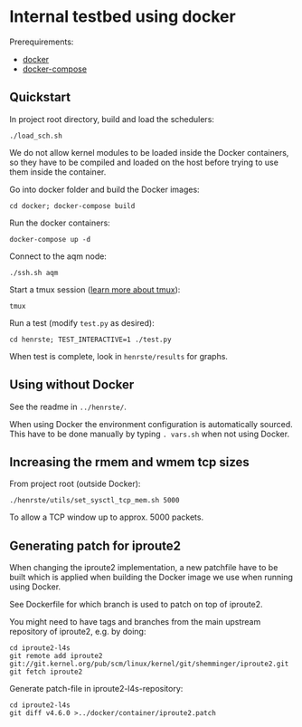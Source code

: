 # Internal testbed using docker

Prerequirements:
* [docker](https://docs.docker.com/engine/installation/)
* [docker-compose](https://docs.docker.com/compose/install/)

## Quickstart

In project root directory, build and load the schedulers:

`./load_sch.sh`

We do not allow kernel modules to be loaded inside the Docker containers,
so they have to be compiled and loaded on the host before trying to use
them inside the container.

Go into docker folder and build the Docker images:

`cd docker; docker-compose build`

Run the docker containers:

`docker-compose up -d`

Connect to the aqm node:

`./ssh.sh aqm`

Start a tmux session ([learn more about tmux](https://tmuxcheatsheet.com/)):

`tmux`

Run a test (modify `test.py` as desired):

`cd henrste; TEST_INTERACTIVE=1 ./test.py`

When test is complete, look in `henrste/results` for graphs.

## Using without Docker

See the readme in `../henrste/`.

When using Docker the environment configuration is automatically sourced.
This have to be done manually by typing `. vars.sh` when not using Docker.

## Increasing the rmem and wmem tcp sizes

From project root (outside Docker):

`./henrste/utils/set_sysctl_tcp_mem.sh 5000`

To allow a TCP window up to approx. 5000 packets.

## Generating patch for iproute2

When changing the iproute2 implementation, a new patchfile have to be
built which is applied when building the Docker image we use when running
using Docker.

See Dockerfile for which branch is used to patch on top of iproute2.

You might need to have tags and branches from the main upstream
repository of iproute2, e.g. by doing:

```
cd iproute2-l4s
git remote add iproute2 git://git.kernel.org/pub/scm/linux/kernel/git/shemminger/iproute2.git
git fetch iproute2
```

Generate patch-file in iproute2-l4s-repository:

```
cd iproute2-l4s
git diff v4.6.0 >../docker/container/iproute2.patch
```
